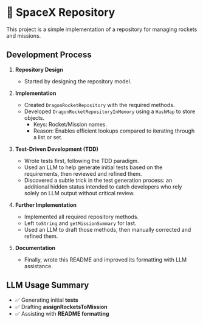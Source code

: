 # 🚀 SpaceX Repository

This project is a simple implementation of a repository for managing rockets and missions.

## Development Process

1. **Repository Design**
    - Started by designing the repository model.

2. **Implementation**
    - Created `DragonRocketRepository` with the required methods.
    - Developed `DragonRocketRepositoryInMemory` using a `HashMap` to store objects.
        - Keys: Rocket/Mission names.
        - Reason: Enables efficient lookups compared to iterating through a list or set.

3. **Test-Driven Development (TDD)**
    - Wrote tests first, following the TDD paradigm.
    - Used an LLM to help generate initial tests based on the requirements, then reviewed and refined them.
    - Discovered a subtle trick in the test generation process: an additional hidden status intended to catch developers who rely solely on LLM output without critical review.

4. **Further Implementation**
    - Implemented all required repository methods.
    - Left `toString` and `getMissionSummary` for last.
    - Used an LLM to draft those methods, then manually corrected and refined them.

5. **Documentation**
    - Finally, wrote this README and improved its formatting with LLM assistance.

## LLM Usage Summary

- ✅ Generating initial **tests**
- ✅ Drafting **assignRocketsToMission**
- ✅ Assisting with **README formatting**  